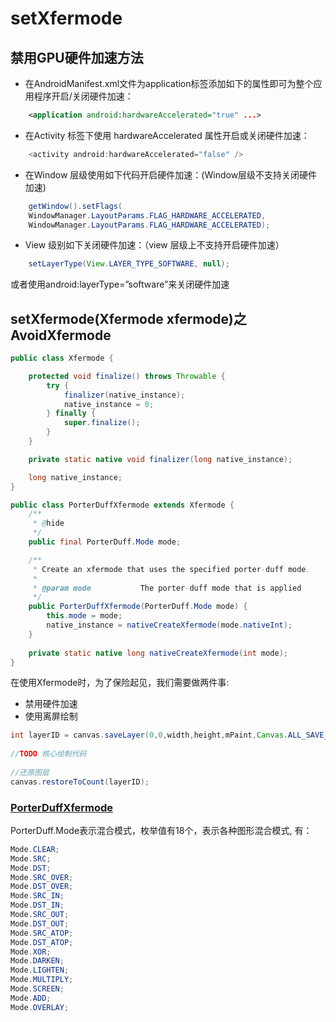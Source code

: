 # setXfermode

## 禁用GPU硬件加速方法
* 在AndroidManifest.xml文件为application标签添加如下的属性即可为整个应用程序开启/关闭硬件加速：
```xml
    <application android:hardwareAccelerated="true" ...>   
```
* 在Activity 标签下使用 hardwareAccelerated 属性开启或关闭硬件加速：
```java
    <activity android:hardwareAccelerated="false" />  
```
* 在Window 层级使用如下代码开启硬件加速：(Window层级不支持关闭硬件加速)
```java
    getWindow().setFlags(
    WindowManager.LayoutParams.FLAG_HARDWARE_ACCELERATED,  
    WindowManager.LayoutParams.FLAG_HARDWARE_ACCELERATED); 
```

* View 级别如下关闭硬件加速：（view 层级上不支持开启硬件加速）
```java
    setLayerType(View.LAYER_TYPE_SOFTWARE, null);    
```
或者使用android:layerType=”software”来关闭硬件加速

## setXfermode(Xfermode xfermode)之AvoidXfermode
```java
public class Xfermode {

    protected void finalize() throws Throwable {
        try {
            finalizer(native_instance);
            native_instance = 0;
        } finally {
            super.finalize();
        }
    }

    private static native void finalizer(long native_instance);

    long native_instance;
}

public class PorterDuffXfermode extends Xfermode {
    /**
     * @hide
     */
    public final PorterDuff.Mode mode;

    /**
     * Create an xfermode that uses the specified porter-duff mode.
     *
     * @param mode           The porter-duff mode that is applied
     */
    public PorterDuffXfermode(PorterDuff.Mode mode) {
        this.mode = mode;
        native_instance = nativeCreateXfermode(mode.nativeInt);
    }
    
    private static native long nativeCreateXfermode(int mode);
}
```

在使用Xfermode时，为了保险起见，我们需要做两件事:
* 禁用硬件加速
* 使用离屏绘制
```java
int layerID = canvas.saveLayer(0,0,width,height,mPaint,Canvas.ALL_SAVE_FLAG);  
  
//TODO 核心绘制代码  
  
//还原图层  
canvas.restoreToCount(layerID); 
```

### [PorterDuffXfermode](https://developer.android.com/reference/android/graphics/PorterDuff.Mode.html)
PorterDuff.Mode表示混合模式，枚举值有18个，表示各种图形混合模式, 有：
```java
Mode.CLEAR;
Mode.SRC;
Mode.DST;
Mode.SRC_OVER;
Mode.DST_OVER;
Mode.SRC_IN;
Mode.DST_IN;
Mode.SRC_OUT;
Mode.DST_OUT;
Mode.SRC_ATOP;
Mode.DST_ATOP;
Mode.XOR;
Mode.DARKEN;
Mode.LIGHTEN;
Mode.MULTIPLY;
Mode.SCREEN;
Mode.ADD;
Mode.OVERLAY;
```